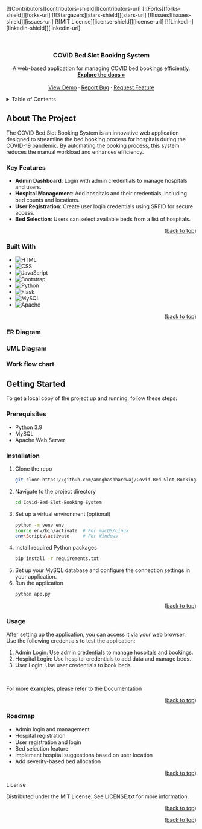 <a id="readme-top"></a>

[![Contributors][contributors-shield]][contributors-url]
[![Forks][forks-shield]][forks-url]
[![Stargazers][stars-shield]][stars-url]
[![Issues][issues-shield]][issues-url]
[![MIT License][license-shield]][license-url]
[![LinkedIn][linkedin-shield]][linkedin-url]

<br />
<div align="center">
  <h3 align="center">COVID Bed Slot Booking System</h3>
  <p align="center">
    A web-based application for managing COVID bed bookings efficiently.
    <br />
    <a href="https://github.com/amoghasbhardwaj/Covid-Bed-Slot-Booking-System"><strong>Explore the docs »</strong></a>
    <br />
    <br />
    <a href="https://github.com/amoghasbhardwaj/Covid-Bed-Slot-Booking-System">View Demo</a>
    ·
    <a href="https://github.com/amoghasbhardwaj/Covid-Bed-Slot-Booking-System/issues/new?labels=bug&template=bug-report---.md">Report Bug</a>
    ·
    <a href="https://github.com/amoghasbhardwaj/Covid-Bed-Slot-Booking-System/issues/new?labels=enhancement&template=feature-request---.md">Request Feature</a>
  </p>
</div>

<details>
  <summary>Table of Contents</summary>
  <ol>
    <li><a href="#about-the-project">About The Project</a></li>
    <li><a href="#built-with">Built With</a></li>
    <li><a href="#getting-started">Getting Started</a></li>
    <li><a href="#usage">Usage</a></li>
    <li><a href="#roadmap">Roadmap</a></li>
    <li><a href="#contributing">Contributing</a></li>
    <li><a href="#license">License</a></li>
    <li><a href="#contact">Contact</a></li>
    <li><a href="#acknowledgments">Acknowledgments</a></li>
  </ol>
</details>

## About The Project

The COVID Bed Slot Booking System is an innovative web application designed to streamline the bed booking process for hospitals during the COVID-19 pandemic. By automating the booking process, this system reduces the manual workload and enhances efficiency.

### Key Features
- **Admin Dashboard**: Login with admin credentials to manage hospitals and users.
- **Hospital Management**: Add hospitals and their credentials, including bed counts and locations.
- **User Registration**: Create user login credentials using SRFID for secure access.
- **Bed Selection**: Users can select available beds from a list of hospitals.

<p align="right">(<a href="#readme-top">back to top</a>)</p>

### Built With

* ![HTML](https://img.shields.io/badge/HTML-FF5733)
* ![CSS](https://img.shields.io/badge/CSS-00A3E0)
* ![JavaScript](https://img.shields.io/badge/JavaScript-F7DF1E)
* ![Bootstrap](https://img.shields.io/badge/Bootstrap-563D7C)
* ![Python](https://img.shields.io/badge/Python-3776AB)
* ![Flask](https://img.shields.io/badge/Flask-000000)
* ![MySQL](https://img.shields.io/badge/MySQL-4479A1)
* ![Apache](https://img.shields.io/badge/Apache-D22128)

<p align="right">(<a href="#readme-top">back to top</a>)</p>

### ER Diagram


### UML Diagram

### Work flow chart



## Getting Started

To get a local copy of the project up and running, follow these steps:

### Prerequisites

- Python 3.9
- MySQL
- Apache Web Server

### Installation

1. Clone the repo
   ```sh
   git clone https://github.com/amoghasbhardwaj/Covid-Bed-Slot-Booking-System.git
2. Navigate to the project directory
	```sh
	cd Covid-Bed-Slot-Booking-System

3. Set up a virtual environment (optional)
	```sh
	python -m venv env
	source env/bin/activate  # For macOS/Linux
	env\Scripts\activate     # For Windows
4. Install required Python packages
	```sh
	pip install -r requirements.txt
5. Set up your MySQL database and configure the connection settings in your application.
6. Run the application
	```sh
	python app.py

<p align="right">(<a href="#readme-top">back to top</a>)</p>


### Usage

After setting up the application, you can access it via your web browser. Use the following credentials to test the application:

1.	Admin Login: Use admin credentials to manage hospitals and bookings.
2.	Hospital Login: Use hospital credentials to add data and manage beds.
3.	User Login: Use user credentials to book beds.

<br/>

For more examples, please refer to the Documentation

<p align="right">(<a href="#readme-top">back to top</a>)</p>

### Roadmap

- Admin login and management
- Hospital registration
- User registration and login
- Bed selection feature
- Implement hospital suggestions based on user location
- Add severity-based bed allocation
<p align="right">(<a href="#readme-top">back to top</a>)</p>
<!-- LICENSE -->
License

Distributed under the MIT License. See LICENSE.txt for more information.
<p align="right">(<a href="#readme-top">back to top</a>)</p>
<!-- CONTACT -->
<p align="right">(<a href="#readme-top">back to top</a>)</p>
